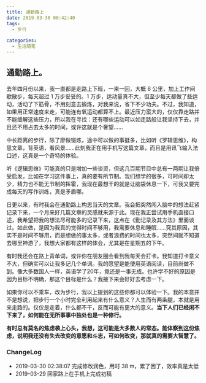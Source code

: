 ```yaml
---
title: 通勤路上
date: 2019-03-30 00:42:40
tags:
  - 步行
  
categories:
  - 生活随笔
---
```


<!--more-->

## 通勤路上。
去年四月份以来，我一直都是走路上下班，一来一回，大概 6 公里，加上工作间歇散步，每天超过 1 万步妥妥的。1 万步，运动量真不大，但至少每天都做了些运动，活动了下筋骨，不用刻意去锻炼，对我来说，省下不少功夫。不过，我知道，如果用正常速度来走，可能连有氧运动都算不上。最近压力蛮大的，仅仅靠走路并不能缓解这些压力，所以我在寻找：还有哪些运动可以如走路般让我坚持下去，并且还不用占去太多的时间，或许这就是个奢望……

中长距离的步行，除了廖做锻炼，途中可以做的事挺多，比如听《罗辑思维》，构思文章，背英语，看风景……此刻我正在用手机写这篇文章，而且是用讯飞输入法口述，这真是一个奇特的体验。

听《逻辑思维》可能真的只是增加一些谈资，但这几百期节目中总有一两期让我倍受启发，比如在学习这件事上，真的要有所节制。我们想学的很多，可时间却太少，精力也不能无节制的挥霍，我现在最想干的就是让脑袋休息一下，可我又要完成每天的写作训练，真是矛盾哪。

日更以来，有时我会在通勤路上构思当天的文章。我会把突然闯入脑中的想法赶紧记录下来，一个月来好几篇文章的灵感就来源于此。现在我正尝试用手机直接口述，我希望把我的想法尽可能多的记录下来，这点在《勤记录及其方法》里面谈过。如此做，是因为我真的觉得时间不够用，我需要休息和睡眠……究其原因，其实不是时间不够用，而是想做的事太多，或者浪费的时间也太多，突然间就不知道去哪里神游了，我想大家都有这样的体会，尤其是在星期五的下午。

有时我还会在路上背单词，或许你在朋友圈会看到我每天会打卡。我知道打卡意义不大，但确实可以让我多记几个单词。我的愿望是能使用英语阅读，目前尚做不到。像大多数国人一样，英语学了20年，竟还是一事无成。也许学不好的原因是因为目标不明确，那这个目标是什么？我接下来会好好去考虑一下。

如果你可以不乘车，改为步行，我以上提到的这些你都可以体验一下。我的本意并不是想说，把步行一个小时完全利用起来有什么意义？人生而有两条腿，本就是用来走路的。仅仅是走着，什么都不干，反而可能有更大的意义。**当下人们已经闲不下来了，如何能在无所事事中独处也是一种修行。**

**有时总有莫名的焦虑袭上心头，我想，这可能是大多数人的常态。能体察到这份焦虑，说明我还没有失去改变的意愿和斗志，可如何改变，那就真的需要大智慧了。**

### ChangeLog


- 2019-03-30 02:38:07 完成修改润色，用时 38 m，累了困了，效率真是太低
- 2019-03-29 回家路上在手机上完成初稿
